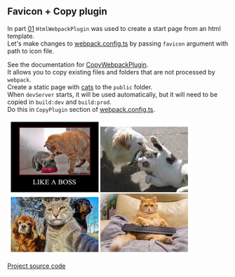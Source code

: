 ﻿## Favicon + Copy plugin

In part [01](../01/README.md) `HtmlWebpackPlugin` was used to create a start page from an html template.  
Let's make changes to [webpack.config.ts](webpack.config.ts) by passing `favicon` argument with path to icon file.

See the documentation for [CopyWebpackPlugin](https://webpack.js.org/plugins/copy-webpack-plugin/).  
It allows you to copy existing files and folders that are not processed by `webpack`.  
Create a static page with [cats](public/cats/) to the `public` folder.  
When `devServer` starts, it will be used automatically, but it will need to be copied in `build:dev` and `build:prod`.  
Do this in `CopyPlugin` section of [webpack.config.ts](webpack.config.ts).

![app.png](app.png)

[Project source code](./)
